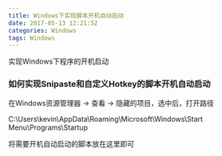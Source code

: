 ```yaml
---
title: Windows下实现脚本开机自动启动
date: 2017-05-13 12:21:52
categories: Windows
tags: Windows
---
```


实现Windows下程序的开机启动

### 如何实现Snipaste和自定义Hotkey的脚本开机自动启动

在Windows资源管理器 -> 查看 -> 隐藏的项目，选中后，打开路径

C:\Users\kevin\AppData\Roaming\Microsoft\Windows\Start Menu\Programs\Startup

将需要开机自动启动的脚本放在这里即可

<!-- more -->
